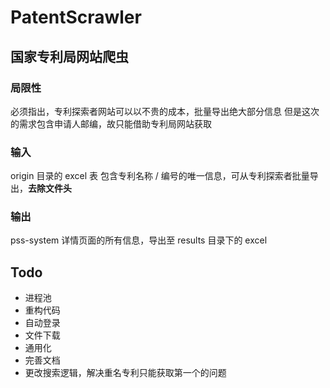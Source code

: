 # PatentScrawler

## 国家专利局网站爬虫

### 局限性
必须指出，专利探索者网站可以以不贵的成本，批量导出绝大部分信息 
但是这次的需求包含申请人邮编，故只能借助专利局网站获取

### 输入
origin 目录的 excel 表
包含专利名称 / 编号的唯一信息，可从专利探索者批量导出，**去除文件头**

### 输出
pss-system 详情页面的所有信息，导出至 results 目录下的 excel

## Todo
- 进程池
- 重构代码
- 自动登录
- 文件下载
- 通用化
- 完善文档
- 更改搜索逻辑，解决重名专利只能获取第一个的问题
